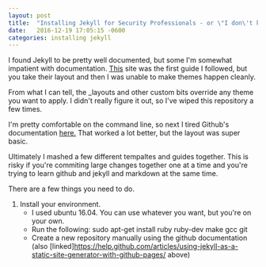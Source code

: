 ```yaml
---
layout: post
title:  "Installing Jekyll for Security Professionals - or \"I don\'t know what I\'m doing\""
date:   2016-12-19 17:05:15 -0600
categories: installing jekyll 
---
```


I found Jekyll to be pretty well documented, but some I'm somewhat impatient with documentation. [This](https://www.smashingmagazine.com/2014/08/build-blog-jekyll-github-pages/) site was the first guide I followed, but you take their layout and then I was unable to make themes happen cleanly. 

From what I can tell, the _layouts and other custom bits override any theme you want to apply. I didn't really figure it out, so I've wiped this repository a few times. 

I'm pretty comfortable on the command line, so next I tired Github's documentation [here.](https://help.github.com/articles/using-jekyll-as-a-static-site-generator-with-github-pages/) That worked a lot better, but the layout was super basic. 

Ultimately I mashed a few different tempaltes and guides together. This is risky if you're commiting large changes together one at a time and you're trying to learn github and jekyll and markdown at the same time. 

There are a few things you need to do. 

1. Install your environment. 
	* I used ubuntu 16.04. You can use whatever you want, but you're on your own. 
	* Run the following:
	    sudo apt-get install ruby ruby-dev make gcc git
	* Create a new repository manually using the github documentation \(also [linked]https://help.github.com/articles/using-jekyll-as-a-static-site-generator-with-github-pages/ above\)
